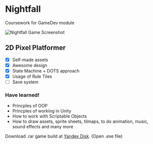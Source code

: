 # Nightfall
Coursework for GameDev module

![Nightfall Game Screenshot](https://user-images.githubusercontent.com/59497202/136425718-c8499c03-03ce-4c1e-aa9f-83faf006f565.png)

## 2D Pixel Platformer 
- [x] Self-made assets
- [x] Awesome design
- [x] State Machine + DOTS approach
- [x] Usage of Rule Tiles
- [ ] Save system

### Have learned!

<ul>
  <li>Princples of OOP</li>
  <li>Princples of working in Unity</li>
  <li>How to work with Scriptable Objects</li>
  <li>How to draw assets, sprite sheets, tilmaps, to do animation, music, sound effects and many more</li>
</ul>

Download .rar game build at <a href="https://disk.yandex.com/d/fShXKh9t45h5QQ" target="_blank">Yandex Disk</a>. (Open .exe file)
